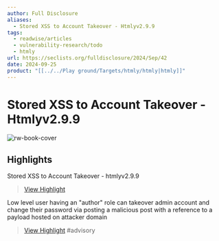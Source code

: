 ```yaml
---
author: Full Disclosure
aliases:
  - Stored XSS to Account Takeover - Htmlyv2.9.9
tags:
  - readwise/articles
  - vulnerability-research/todo
  - htmly
url: https://seclists.org/fulldisclosure/2024/Sep/42
date: 2024-09-25
product: "[[../../Play ground/Targets/htmly/htmly|htmly]]"
---
```

# Stored XSS to Account Takeover - Htmlyv2.9.9

![rw-book-cover](https://seclists.org/shared/images/tiny-eyeicon.png)

## Highlights


Stored XSS to Account Takeover - htmlyv2.9.9
> [View Highlight](https://read.readwise.io/read/01j8jbwsdg7w1gah6txv2f2mzt)



Low level user having an "author" role can takeover admin account and change their password via posting a malicious post with a reference to a payload hosted on attacker domain
> [View Highlight](https://read.readwise.io/read/01j8jbx8dqjnqekvpxvmde6f0r)
> #advisory 
